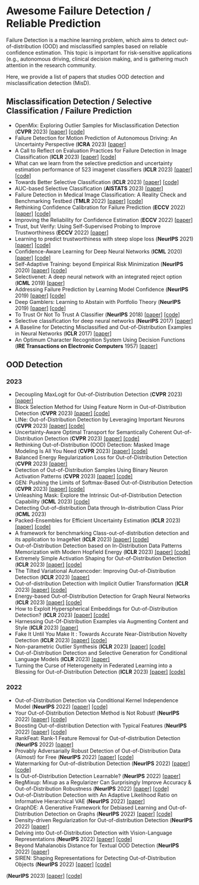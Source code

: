 # Awesome Failure Detection / Reliable Prediction

Failure Detection is a machine learning problem, which aims to detect out-of-distribution (OOD) and misclassified samples based on reliable confidence estimation. This topic is important for risk-sensitive applications (e.g., autonomous driving, clinical decision making, and is gathering much attention in the research community.

Here, we provide a list of papers that studies OOD detection and misclassification detection (MisD).

## Misclassification Detection / Selective Classification / Failure Prediction
- OpenMix: Exploring Outlier Samples for Misclassification Detection (**CVPR** 2023) [[paper]](https://openaccess.thecvf.com/content/CVPR2023/papers/Zhu_OpenMix_Exploring_Outlier_Samples_for_Misclassification_Detection_CVPR_2023_paper.pdf) [[code]](https://github.com/Impression2805/OpenMix)
- Failure Detection for Motion Prediction of Autonomous Driving: An Uncertainty Perspective (**ICRA** 2023) [[paper]](https://arxiv.org/ftp/arxiv/papers/2301/2301.04421.pdf)
- A Call to Reflect on Evaluation Practices for Failure Detection in Image Classification (**ICLR** 2023) [[paper]](https://openreview.net/pdf?id=YnkGMIh0gvX) [[code]](https://github.com/IML-DKFZ/fd-shifts)
- What can we learn from the selective prediction and uncertainty estimation performance of 523 imagenet classifiers (**ICLR** 2023) [[paper]](https://arxiv.org/pdf/2302.11874.pdf) [[code]](https://github.com/IdoGalil/benchmarking-uncertainty-estimation-performance)
- Towards Better Selective Classification  (**ICLR** 2023) [[paper]](https://openreview.net/pdf?id=5gDz_yTcst) [[code]](https://github.com/BorealisAI/towards-better-sel-cls)
- AUC-based Selective Classification (**AISTATS** 2023) [[paper]](https://proceedings.mlr.press/v206/pugnana23a/pugnana23a.pdf)
- Failure Detection in Medical Image Classification: A Reality Check and Benchmarking Testbed (**TMLR** 2022) [[paper]](https://openreview.net/pdf?id=VBHuLfnOMf) [[code]](https://github.com/melanibe/failure_detection_benchmark)
- Rethinking Confidence Calibration for Failure Prediction (**ECCV** 2022) [[paper]](https://www.ecva.net/papers/eccv_2022/papers_ECCV/papers/136850512.pdf) [[code]](https://github.com/Impression2805/FMFP)
- Improving the Reliability for Confidence Estimation (**ECCV** 2022) [[paper]](https://www.ecva.net/papers/eccv_2022/papers_ECCV/papers/136870385.pdf)
- Trust, but Verify: Using Self-Supervised Probing to Improve Trustworthiness (**ECCV** 2022) [[paper]](https://www.ecva.net/papers/eccv_2022/papers_ECCV/papers/136730362.pdf)
- Learning to predict trustworthiness with steep slope loss (**NeurIPS** 2021) [[paper]](https://arxiv.org/pdf/2110.00054.pdf) [[code]](https://github.com/luoyan407/predict_trustworthiness)
- Confidence-Aware Learning for Deep Neural Networks (**ICML** 2020) [[paper]](http://proceedings.mlr.press/v119/moon20a/moon20a.pdf) [[code]](https://github.com/daintlab/confidence-aware-learning)
- Self-Adaptive Training: beyond Empirical Risk Minimization (**NeurIPS** 2020) [[paper]](https://arxiv.org/pdf/2002.10319.pdf) [[code]](https://github.com/LayneH/self-adaptive-training)
- Selectivenet: A deep neural network with an integrated reject option (**ICML** 2019) [[paper]](http://proceedings.mlr.press/v97/geifman19a/geifman19a.pdf)
- Addressing Failure Prediction by Learning Model Confidence (**NeurIPS** 2019) [[paper]](https://proceedings.neurips.cc/paper/2019/file/757f843a169cc678064d9530d12a1881-Paper.pdf) [[code]](https://github.com/valeoai/ConfidNet)
- Deep Gamblers: Learning to Abstain with Portfolio Theory (**NeurIPS** 2019) [[paper]](https://arxiv.org/pdf/1907.00208.pdf) [[code]](https://github.com/Z-T-WANG/NIPS2019DeepGamblers)
- To Trust Or Not To Trust A Classifier (**NeurIPS** 2018) [[paper]](https://proceedings.neurips.cc/paper_files/paper/2018/file/7180cffd6a8e829dacfc2a31b3f72ece-Paper.pdf) [[code]](https://github.com/google/TrustScore)
- Selective classification for deep neural networks (**NeurIPS** 2017) [[paper]](https://proceedings.neurips.cc/paper/2017/file/4a8423d5e91fda00bb7e46540e2b0cf1-Paper.pdf)
- A Baseline for Detecting Misclassified and Out-of-Distribution Examples in Neural Networks (**ICLR** 2017) [[paper]](https://arxiv.org/pdf/1610.02136.pdf)
- An Optimum Character Recognition System Using Decision Functions (**IRE Transactions on Electronic Computers** 1957) [[paper]](https://gwern.net/doc/ai/highleyman/1957-chow.pdf)


## OOD Detection
### 2023
- Decoupling MaxLogit for Out-of-Distribution Detection (**CVPR** 2023) [[paper]](https://openaccess.thecvf.com/content/CVPR2023/papers/Zhang_Decoupling_MaxLogit_for_Out-of-Distribution_Detection_CVPR_2023_paper.pdf)
- Block Selection Method for Using Feature Norm in Out-of-Distribution Detection (**CVPR** 2023) [[paper]](https://arxiv.org/pdf/2212.02295.pdf) [[code]](https://github.com/gist-ailab/block-selection-for-OOD-detection)
- LINe: Out-of-Distribution Detection by Leveraging Important Neurons (**CVPR** 2023) [[paper]](https://arxiv.org/pdf/2303.13995.pdf) [[code]](https://github.com/YongHyun-Ahn/LINe-Out-of-Distribution-Detection-by-Leveraging-Important-Neurons)
- Uncertainty-Aware Optimal Transport for Semantically Coherent Out-of-Distribution Detection (**CVPR** 2023) [[paper]](https://openaccess.thecvf.com/content/CVPR2023/papers/Lu_Uncertainty-Aware_Optimal_Transport_for_Semantically_Coherent_Out-of-Distribution_Detection_CVPR_2023_paper.pdf) [[code]](https://github.com/LuFan31/ET-OOD)
- Rethinking Out-of-Distribution (OOD) Detection: Masked Image Modeling Is All You Need  (**CVPR** 2023) [[paper]](https://arxiv.org/pdf/2302.02615.pdf) [[code]](https://github.com/JulietLJY/MOOD)
- Balanced Energy Regularization Loss for Out-of-Distribution Detection (**CVPR** 2023) [[paper]](https://openaccess.thecvf.com/content/CVPR2023/papers/Choi_Balanced_Energy_Regularization_Loss_for_Out-of-Distribution_Detection_CVPR_2023_paper.pdf)
- Detection of Out-of-Distribution Samples Using Binary Neuron Activation Patterns (**CVPR** 2023) [[paper]](https://openaccess.thecvf.com/content/CVPR2023/papers/Olber_Detection_of_Out-of-Distribution_Samples_Using_Binary_Neuron_Activation_Patterns_CVPR_2023_paper.pdf) [[code]](https://github.com/safednn-group/nap-ood)
- GEN: Pushing the Limits of Softmax-Based Out-of-Distribution Detection (**CVPR** 2023) [[paper]](https://openaccess.thecvf.com/content/CVPR2023/papers/Liu_GEN_Pushing_the_Limits_of_Softmax-Based_Out-of-Distribution_Detection_CVPR_2023_paper.pdf) [[code]](https://github.com/XixiLiu95/GEN)
- Unleashing Mask: Explore the Intrinsic Out-of-Distribution Detection Capability (**ICML** 2023) [[code]](https://github.com/ZFancy/Unleashing-Mask)
- Detecting Out-of-distribution Data through In-distribution Class Prior (**ICML** 2023)
- Packed-Ensembles for Efficient Uncertainty Estimation (**ICLR** 2023) [[paper]](https://openreview.net/pdf?id=XXTyv1zD9zD) [[code]](https://github.com/ENSTA-U2IS/torch-uncertainty)
- A framework for benchmarking Class-out-of-distribution detection and its application to ImageNet (**ICLR** 2023) [[paper]](https://openreview.net/pdf?id=Iuubb9W6Jtk) [[code]](https://github.com/mdabbah/COOD_benchmarking)
- Out-of-Distribution Detection based on In-Distribution Data Patterns Memorization with Modern Hopfield Energy (**ICLR** 2023) [[paper]](https://openreview.net/pdf?id=KkazG4lgKL) [[code]](https://github.com/zjs975584714/SHE_ood_detection)
- Extremely Simple Activation Shaping for Out-of-Distribution Detection (**ICLR** 2023) [[paper]](https://openreview.net/pdf?id=ndYXTEL6cZz) [[code]](https://andrijazz.github.io/ash/)
- The Tilted Variational Autoencoder: Improving Out-of-Distribution Detection (**ICLR** 2023) [[paper]](https://openreview.net/pdf?id=YlGsTZODyjz) 
- Out-of-distribution Detection with Implicit Outlier Transformation (**ICLR** 2023) [[paper]](https://openreview.net/pdf?id=hdghx6wbGuD) [[code]](https://github.com/QizhouWang/DOE)
- Energy-based Out-of-Distribution Detection for Graph Neural Networks (**ICLR** 2023) [[paper]](https://openreview.net/pdf?id=zoz7Ze4STUL) [[code]](https://github.com/qitianwu/GraphOOD-GNNSafe)
- How to Exploit Hyperspherical Embeddings for Out-of-Distribution Detection? (**ICLR** 2023) [[paper]](https://openreview.net/pdf?id=aEFaE0W5pAd) [[code]](https://github.com/deeplearning-wisc/cider) 
- Harnessing Out-Of-Distribution Examples via Augmenting Content and Style (**ICLR** 2023) [[paper]](https://openreview.net/pdf?id=boNyg20-JDm)
- Fake It Until You Make It : Towards Accurate Near-Distribution Novelty Detection (**ICLR** 2023) [[paper]](https://openreview.net/pdf?id=QWQM0ZwZdRS) [[code]](https://github.com/rohban-lab/FITYMI)
- Non-parametric Outlier Synthesis (**ICLR** 2023) [[paper]](https://openreview.net/pdf?id=JHklpEZqduQ) [[code]](https://github.com/deeplearning-wisc/npos)
- Out-of-Distribution Detection and Selective Generation for Conditional Language Models (**ICLR** 2023) [[paper]](https://openreview.net/pdf?id=kJUS5nD0vPB)
- Turning the Curse of Heterogeneity in Federated Learning into a Blessing for Out-of-Distribution Detection (**ICLR** 2023) [[paper]](https://openreview.net/pdf?id=mMNimwRb7Gr) [[code]](https://github.com/illidanlab/FOSTER)

### 2022
- Out-of-Distribution Detection via Conditional Kernel Independence Model (**NeurIPS** 2022) [[paper]](https://openreview.net/pdf?id=rTTh1RIn6E) [[code]](https://github.com/OODHSIC/conditional-i)
- Your Out-of-Distribution Detection Method is Not Robust! (**NeurIPS** 2022) [[paper]](https://openreview.net/pdf?id=YUEP3ZmkL1) [[code]](https://github.com/rohban-lab/ATD)
- Boosting Out-of-distribution Detection with Typical Features (**NeurIPS** 2022) [[paper]](https://openreview.net/pdf?id=4maAiUt0A4) [[code]](https://github.com/alibaba/easyrobust)
- RankFeat: Rank-1 Feature Removal for Out-of-distribution Detection (**NeurIPS** 2022) [[paper]](https://openreview.net/pdf?id=-deKNiSOXLG)
- Provably Adversarially Robust Detection of Out-of-Distribution Data (Almost) for Free (**NeurIPS** 2022) [[paper]](https://openreview.net/pdf?id=9ZWgrozGP0) [[code]](https://github.com/AlexMeinke/Provable-OOD-Detection)
- Watermarking for Out-of-distribution Detection (**NeurIPS** 2022) [[paper]](https://openreview.net/pdf?id=6rhl2k1SUGs) [[code]](https://github.com/QizhouWang/watermarking) 
- Is Out-of-Distribution Detection Learnable? (**NeurIPS** 2022) [[paper]](https://openreview.net/pdf?id=sde_7ZzGXOE)
- RegMixup: Mixup as a Regularizer Can Surprisingly Improve Accuracy & Out-of-Distribution Robustness (**NeurIPS** 2022) [[paper]](https://openreview.net/pdf?id=5j6fWcPccO) [[code]](https://github.com/FrancescoPinto/RegMixup)
- Out-of-Distribution Detection with An Adaptive Likelihood Ratio on Informative Hierarchical VAE (**NeurIPS** 2022) [[paper]](https://openreview.net/pdf?id=vMQ1V_z0TxU)
- GraphDE: A Generative Framework for Debiased Learning and Out-of-Distribution Detection on Graphs (**NeurIPS** 2022) [[paper]](https://openreview.net/pdf?id=mSiPuHIP7t8) [[code]](https://github.com/Emiyalzn/GraphDE)
- Density-driven Regularization for Out-of-distribution Detection (**NeurIPS** 2022) [[paper]](https://openreview.net/pdf?id=aZQJMVx8fk)
- Delving into Out-of-Distribution Detection with Vision-Language Representations (**NeurIPS** 2022) [[paper]](https://openreview.net/pdf?id=KnCS9390Va) [[code]](https://github.com/deeplearning-wisc/MCM)
- Beyond Mahalanobis Distance for Textual OOD Detection (**NeurIPS** 2022) [[paper]](https://openreview.net/pdf?id=ReB7CCByD6U)
- SIREN: Shaping Representations for Detecting Out-of-Distribution Objects (**NeurIPS** 2022) [[paper]](https://openreview.net/pdf?id=8E8tgnYlmN) [[code]](https://github.com/deeplearning-wisc/siren)




 (**NeurIPS** 2023) [[paper]]() [[code]]()



